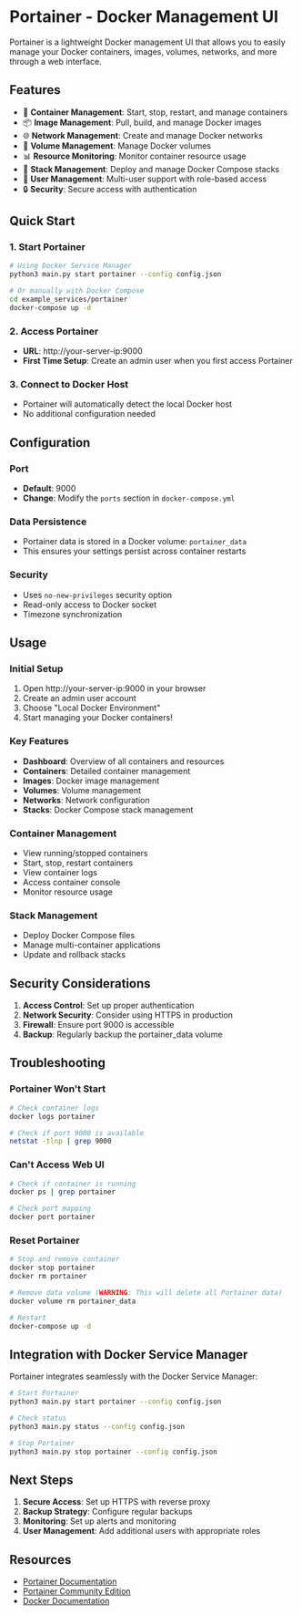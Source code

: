 # Portainer - Docker Management UI

Portainer is a lightweight Docker management UI that allows you to easily manage your Docker containers, images, volumes, networks, and more through a web interface.

## Features

- 🐳 **Container Management**: Start, stop, restart, and manage containers
- 📦 **Image Management**: Pull, build, and manage Docker images
- 🌐 **Network Management**: Create and manage Docker networks
- 💾 **Volume Management**: Manage Docker volumes
- 📊 **Resource Monitoring**: Monitor container resource usage
- 🔧 **Stack Management**: Deploy and manage Docker Compose stacks
- 👥 **User Management**: Multi-user support with role-based access
- 🔒 **Security**: Secure access with authentication

## Quick Start

### 1. Start Portainer
```bash
# Using Docker Service Manager
python3 main.py start portainer --config config.json

# Or manually with Docker Compose
cd example_services/portainer
docker-compose up -d
```

### 2. Access Portainer
- **URL**: http://your-server-ip:9000
- **First Time Setup**: Create an admin user when you first access Portainer

### 3. Connect to Docker Host
- Portainer will automatically detect the local Docker host
- No additional configuration needed

## Configuration

### Port
- **Default**: 9000
- **Change**: Modify the `ports` section in `docker-compose.yml`

### Data Persistence
- Portainer data is stored in a Docker volume: `portainer_data`
- This ensures your settings persist across container restarts

### Security
- Uses `no-new-privileges` security option
- Read-only access to Docker socket
- Timezone synchronization

## Usage

### Initial Setup
1. Open http://your-server-ip:9000 in your browser
2. Create an admin user account
3. Choose "Local Docker Environment"
4. Start managing your Docker containers!

### Key Features
- **Dashboard**: Overview of all containers and resources
- **Containers**: Detailed container management
- **Images**: Docker image management
- **Volumes**: Volume management
- **Networks**: Network configuration
- **Stacks**: Docker Compose stack management

### Container Management
- View running/stopped containers
- Start, stop, restart containers
- View container logs
- Access container console
- Monitor resource usage

### Stack Management
- Deploy Docker Compose files
- Manage multi-container applications
- Update and rollback stacks

## Security Considerations

1. **Access Control**: Set up proper authentication
2. **Network Security**: Consider using HTTPS in production
3. **Firewall**: Ensure port 9000 is accessible
4. **Backup**: Regularly backup the portainer_data volume

## Troubleshooting

### Portainer Won't Start
```bash
# Check container logs
docker logs portainer

# Check if port 9000 is available
netstat -tlnp | grep 9000
```

### Can't Access Web UI
```bash
# Check if container is running
docker ps | grep portainer

# Check port mapping
docker port portainer
```

### Reset Portainer
```bash
# Stop and remove container
docker stop portainer
docker rm portainer

# Remove data volume (WARNING: This will delete all Portainer data)
docker volume rm portainer_data

# Restart
docker-compose up -d
```

## Integration with Docker Service Manager

Portainer integrates seamlessly with the Docker Service Manager:

```bash
# Start Portainer
python3 main.py start portainer --config config.json

# Check status
python3 main.py status --config config.json

# Stop Portainer
python3 main.py stop portainer --config config.json
```

## Next Steps

1. **Secure Access**: Set up HTTPS with reverse proxy
2. **Backup Strategy**: Configure regular backups
3. **Monitoring**: Set up alerts and monitoring
4. **User Management**: Add additional users with appropriate roles

## Resources

- [Portainer Documentation](https://docs.portainer.io/)
- [Portainer Community Edition](https://www.portainer.io/community-edition)
- [Docker Documentation](https://docs.docker.com/) 